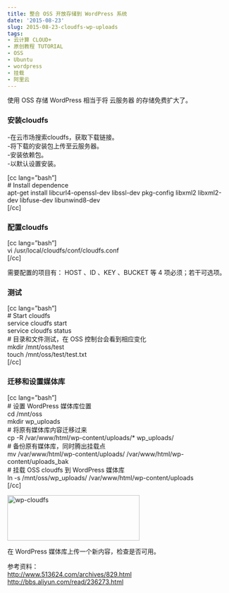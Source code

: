 ```yaml
---
title: 整合 OSS 开放存储到 WordPress 系统
date: '2015-08-23'
slug: 2015-08-23-cloudfs-wp-uploads
tags:
- 云计算 CLOUD+
- 原创教程 TUTORIAL
- OSS
- Ubuntu
- wordpress
- 挂载
- 阿里云
---
```



使用 OSS 存储 WordPress 相当于将 云服务器 的存储免费扩大了。

### 安装cloudfs

-在云市场搜索cloudfs，获取下载链接。  
-将下载的安装包上传至云服务器。  
-安装依赖包。  
-以默认设置安装。

\[cc lang=”bash”\]  
\# Install dependence  
apt-get install libcurl4-openssl-dev libssl-dev pkg-config libxml2
libxml2-dev libfuse-dev libunwind8-dev  
\[/cc\]

### 配置cloudfs

\[cc lang=”bash”\]  
vi /usr/local/cloudfs/conf/cloudfs.conf  
\[/cc\]

需要配置的项目有： HOST 、ID 、KEY 、BUCKET 等 4 项必须；若干可选项。

### 测试

\[cc lang=”bash”\]  
\# Start cloudfs  
service cloudfs start  
service cloudfs status  
\# 目录和文件测试，在 OSS 控制台会看到相应变化  
mkdir /mnt/oss/test  
touch /mnt/oss/test/test.txt  
\[/cc\]

### 迁移和设置媒体库

\[cc lang=”bash”\]  
\# 设置 WordPress 媒体库位置  
cd /mnt/oss  
mkdir wp\_uploads  
\# 将原有媒体库内容迁移过来  
cp -R /var/www/html/wp-content/uploads/\* wp\_uploads/  
\# 备份原有媒体库，同时腾出挂载点  
mv /var/www/html/wp-content/uploads/
/var/www/html/wp-content/uploads\_bak  
\# 挂载 OSS cloudfs 到 WordPress 媒体库  
ln -s /mnt/oss/wp\_uploads/ /var/www/html/wp-content/uploads  
\[/cc\]

[<img src="http://bio-spring.top/wp-content/uploads/2015/08/wp-cloudfs-300x103.png" class="alignnone size-medium wp-image-600" sizes="(max-width: 300px) 100vw, 300px" srcset="http://bio-spring.top/wp-content/uploads/2015/08/wp-cloudfs-300x103.png 300w, http://bio-spring.top/wp-content/uploads/2015/08/wp-cloudfs.png 867w" width="300" height="103" alt="wp-cloudfs" />](http://bio-spring.top/wp-content/uploads/2015/08/wp-cloudfs.png)

在 WordPress 媒体库上传一个新内容，检查是否可用。

参考资料：  
http://www.513624.com/archives/829.html  
http://bbs.aliyun.com/read/236273.html
